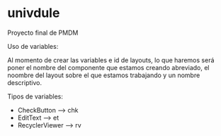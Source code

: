 # univdule
Proyecto final de PMDM

Uso de variables:

Al momento de crear las variables e id de layouts, lo que haremos será poner el nombre del componente que estamos creando 
abreviado, el noombre del layout sobre el que estamos trabajando y un nombre descriptivo. 

Tipos de variables:

<ul>
  <li>
    CheckButton --> chk
  </li>
  <li>
    EditText --> et
  </li>
  <li>
    RecyclerViewer --> rv
  </li>
</li>
  
  
  
  

